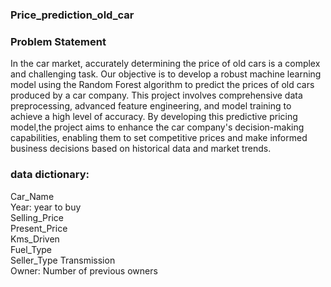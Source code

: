 ### Price_prediction_old_car
### Problem Statement
In the car market, accurately determining the price of old cars is a complex and challenging task. 
Our objective is to develop a robust machine learning model using the Random Forest algorithm to predict the prices of old cars 
produced by a car company. This project involves comprehensive data preprocessing, advanced feature engineering, and model training to achieve
a high level of accuracy.
By developing this predictive pricing model,the project aims to enhance the car company's decision-making capabilities, enabling them to set competitive prices and
make informed business decisions based on historical data and market trends.

### data dictionary:
Car_Name	
Year: year to buy	
Selling_Price	
Present_Price	
Kms_Driven	
Fuel_Type	
Seller_Type	
Transmission	
Owner: Number of previous owners
